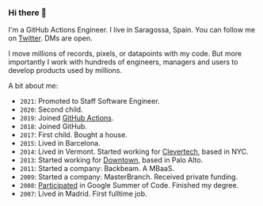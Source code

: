 ### Hi there 👋

I'm a GitHub Actions Engineer. I live in Saragossa, Spain. You can follow me on [Twitter](https://twitter.com/gimenete). DMs are open.

I move millions of records, pixels, or datapoints with my code. But more importantly I work with hundreds of engineers, managers and users to develop products used by millions.

A bit about me:

- `2021`: Promoted to Staff Software Engineer.
- `2020`: Second child.
- `2019`: Joined [GitHub Actions](https://github.com/features/actions).
- `2018`: Joined GitHub.
- `2017`: First child. Bought a house.
- `2015`: Lived in Barcelona.
- `2014`: Lived in Vermont. Started working for [Clevertech](https://clevertech.biz/), based in NYC.
- `2013`: Started working for [Downtown](https://techcrunch.com/2014/08/28/downtown-launches-mobile-payment-app-in-palo-alto/), based in Palo Alto.
- `2011`: Started a company: Backbeam. A MBaaS.
- `2009`: Started a company: MasterBranch. Received private funding.
- `2008`: [Participated](https://gimenetegsoc.wordpress.com/) in Google Summer of Code. Finished my degree.
- `2007`: Lived in Madrid. First fulltime job.
